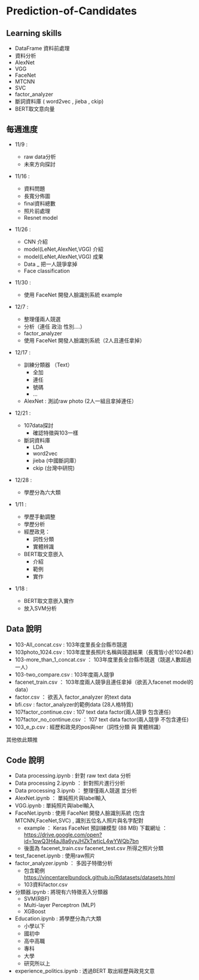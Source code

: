 # Prediction-of-Candidates
## Learning skills
* DataFrame 資料前處理
* 資料分析
* AlexNet
* VGG
* FaceNet
* MTCNN
* SVC
* factor_analyzer
* 斷詞資料庫 ( word2vec , jieba , ckip)
* BERT取文意向量


## 每週進度
* 11/9 : 
  * raw data分析
  * 未來方向探討

* 11/16 :
  * 資料問題
  * 長寬分佈圖
  * final資料總數
  * 照片前處理
  * Resnet model
 
* 11/26 :
  * CNN 介紹
  * model(LeNet,AlexNet,VGG) 介紹
  * model(LeNet,AlexNet,VGG) 成果
  * Data _ 把一人競爭拿掉
  * Face classification

* 11/30 :
  * 使用 FaceNet 開發人臉識別系統 example

* 12/7 :
  * 整理僅兩人競選
  * 分析（連任 政治 性別....）
  * factor_analyzer
  * 使用 FaceNet 開發人臉識別系統（2人且連任拿掉）

* 12/17 :
  * 訓練分類器 （Text）
    - 全加
    - 連任
    - 號碼
    - ...
  * AlexNet : 測試raw photo (2人一組且拿掉連任）
 
* 12/21 :
  * 107data探討
    * 確認特徵與103一樣
  * 斷詞資料庫
    * LDA
    * word2vec
    * jieba (中國斷詞庫）
    * ckip (台灣中研院)
   
* 12/28 : 
  * 學歷分為六大類 

* 1/11 :
  * 學歷手動調整
  * 學歷分析
  * 經歷政見：	
    * 詞性分類
    * 實體辨識
  * BERT取文意嵌入
    * 介紹
    * 範例
    * 實作

* 1/18 :
  * BERT取文意嵌入實作
  * 放入SVM分析

 

## Data 說明
* 103-All_concat.csv : 103年度里長全台縣市競選
* 103photo_1024.csv : 103年度里長照片名稱與競選結果（長寬皆小於1024者）
* 103-more_than_1_concat.csv ： 103年度里長全台縣市競選（競選人數超過一人）
* 103-two_compare.csv : 103年度兩人競爭
* facenet_train.csv ： 103年度兩人競爭且連任拿掉（欲丟入facenet model的data）
* factor.csv ： 欲丟入 factor_analyzer 的text data
* bfi.csv : factor_analyzer的範例data (28人格特質)
* 107factor_continue.csv : 107 text data factor(兩人競爭 包含連任)
* 107factor_no_continue.csv ： 107 text data factor(兩人競爭 不包含連任)
* 103_e_p.csv : 經歷和政見的pos與ner（詞性分類 與 實體辨識）

其他依此類推


## Code 說明
* Data processing.ipynb : 針對 raw text data 分析
* Data processing 2.ipynb ： 針對照片進行分析
* Data processing 3.ipynb ： 整理僅兩人競選 並分析
* AlexNet.ipynb ： 單純照片與label輸入
* VGG.ipynb : 單純照片與label輸入
* FaceNet.ipynb : 使用 FaceNet 開發人臉識別系統  (包含MTCNN,FaceNet,SVC) , 識別五位名人照片與名字配對
   * example ： Keras FaceNet 預訓練模型 (88 MB) 下載網址 ： https://drive.google.com/open?id=1pwQ3H4aJ8a6yyJHZkTwtjcL4wYWQb7bn  
   * 後面為 facenet_train.csv facenet_test.csv 所得之照片分類
* test_facenet.ipynb : 使用raw照片
* factor_analyzer.ipynb ： 多因子特徵分析 
  * 包含範例 https://vincentarelbundock.github.io/Rdatasets/datasets.html
  * 103資料factor.csv
* 分類器.ipynb : 將現有六特徵丟入分類器
  * SVM(RBF)
  * Multi-layer Perceptron (MLP)
  * XGBoost
* Education.ipynb : 將學歷分為六大類
  - 小學以下
  - 國初中
  - 高中高職
  - 專科
  - 大學
  - 研究所以上
* experience_politics.ipynb : 透過BERT 取出經歷與政見文意

